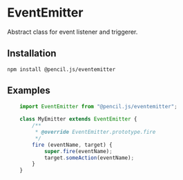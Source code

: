 # EventEmitter

Abstract class for event listener and triggerer.


## Installation

    npm install @pencil.js/eventemitter


## Examples

```js
    import EventEmitter from "@pencil.js/eventemitter";
    
    class MyEmitter extends EventEmitter {
        /**
         * @override EventEmitter.prototype.fire
         */
        fire (eventName, target) {
            super.fire(eventName);
            target.someAction(eventName);
        }
    }
```
